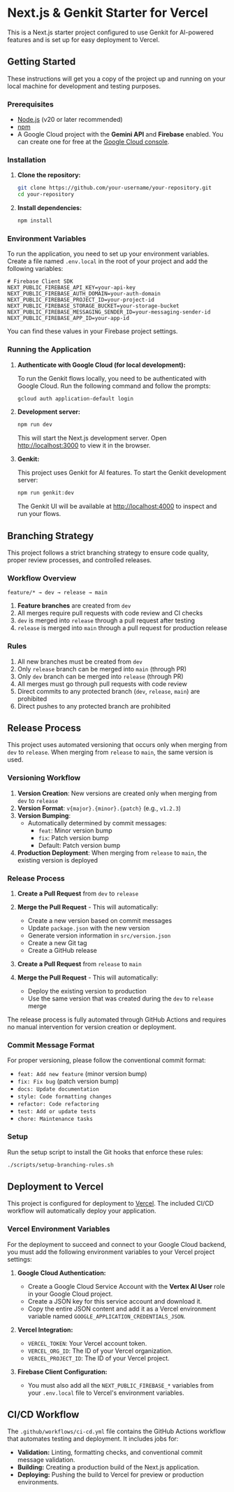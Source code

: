 # Next.js & Genkit Starter for Vercel

This is a Next.js starter project configured to use Genkit for AI-powered features and is set up for easy deployment to Vercel.

## Getting Started

These instructions will get you a copy of the project up and running on your local machine for development and testing purposes.

### Prerequisites

- [Node.js](https://nodejs.org/) (v20 or later recommended)
- [npm](https://www.npmjs.com/)
- A Google Cloud project with the **Gemini API** and **Firebase** enabled. You can create one for free at the [Google Cloud console](https://console.cloud.google.com/).

### Installation

1.  **Clone the repository:**

    ```bash
    git clone https://github.com/your-username/your-repository.git
    cd your-repository
    ```

2.  **Install dependencies:**

    ```bash
    npm install
    ```

### Environment Variables

To run the application, you need to set up your environment variables. Create a file named `.env.local` in the root of your project and add the following variables:

```
# Firebase Client SDK
NEXT_PUBLIC_FIREBASE_API_KEY=your-api-key
NEXT_PUBLIC_FIREBASE_AUTH_DOMAIN=your-auth-domain
NEXT_PUBLIC_FIREBASE_PROJECT_ID=your-project-id
NEXT_PUBLIC_FIREBASE_STORAGE_BUCKET=your-storage-bucket
NEXT_PUBLIC_FIREBASE_MESSAGING_SENDER_ID=your-messaging-sender-id
NEXT_PUBLIC_FIREBASE_APP_ID=your-app-id
```

You can find these values in your Firebase project settings.

### Running the Application

1.  **Authenticate with Google Cloud (for local development):**

    To run the Genkit flows locally, you need to be authenticated with Google Cloud. Run the following command and follow the prompts:

    ```bash
    gcloud auth application-default login
    ```

2.  **Development server:**

    ```bash
    npm run dev
    ```

    This will start the Next.js development server. Open [http://localhost:3000](http://localhost:3000) to view it in the browser.

3.  **Genkit:**

    This project uses Genkit for AI features. To start the Genkit development server:

    ```bash
    npm run genkit:dev
    ```

    The Genkit UI will be available at [http://localhost:4000](http://localhost:4000) to inspect and run your flows.

## Branching Strategy

This project follows a strict branching strategy to ensure code quality, proper review processes, and controlled releases.

### Workflow Overview

```
feature/* → dev → release → main
```

1. **Feature branches** are created from `dev`
2. All merges require pull requests with code review and CI checks
3. `dev` is merged into `release` through a pull request after testing
4. `release` is merged into `main` through a pull request for production release

### Rules

1. All new branches must be created from `dev`
2. Only `release` branch can be merged into `main` (through PR)
3. Only `dev` branch can be merged into `release` (through PR)
4. All merges must go through pull requests with code review
5. Direct commits to any protected branch (`dev`, `release`, `main`) are prohibited
6. Direct pushes to any protected branch are prohibited

## Release Process

This project uses automated versioning that occurs only when merging from `dev` to `release`. When merging from `release` to `main`, the same version is used.

### Versioning Workflow

1. **Version Creation**: New versions are created only when merging from `dev` to `release`
2. **Version Format**: `v{major}.{minor}.{patch}` (e.g., `v1.2.3`)
3. **Version Bumping**:
   - Automatically determined by commit messages:
     - `feat`: Minor version bump
     - `fix`: Patch version bump
     - Default: Patch version bump
4. **Production Deployment**: When merging from `release` to `main`, the existing version is deployed

### Release Process

1. **Create a Pull Request** from `dev` to `release`
2. **Merge the Pull Request** - This will automatically:
   - Create a new version based on commit messages
   - Update `package.json` with the new version
   - Generate version information in `src/version.json`
   - Create a new Git tag
   - Create a GitHub release

3. **Create a Pull Request** from `release` to `main`
4. **Merge the Pull Request** - This will automatically:
   - Deploy the existing version to production
   - Use the same version that was created during the `dev` to `release` merge

The release process is fully automated through GitHub Actions and requires no manual intervention for version creation or deployment.

### Commit Message Format

For proper versioning, please follow the conventional commit format:
- `feat: Add new feature` (minor version bump)
- `fix: Fix bug` (patch version bump)
- `docs: Update documentation`
- `style: Code formatting changes`
- `refactor: Code refactoring`
- `test: Add or update tests`
- `chore: Maintenance tasks`

### Setup

Run the setup script to install the Git hooks that enforce these rules:

```bash
./scripts/setup-branching-rules.sh
```

## Deployment to Vercel

This project is configured for deployment to [Vercel](https://vercel.com/). The included CI/CD workflow will automatically deploy your application.

### Vercel Environment Variables

For the deployment to succeed and connect to your Google Cloud backend, you must add the following environment variables to your Vercel project settings:

1.  **Google Cloud Authentication:**
    - Create a Google Cloud Service Account with the **Vertex AI User** role in your Google Cloud project.
    - Create a JSON key for this service account and download it.
    - Copy the entire JSON content and add it as a Vercel environment variable named `GOOGLE_APPLICATION_CREDENTIALS_JSON`.

2.  **Vercel Integration:**
    - `VERCEL_TOKEN`: Your Vercel account token.
    - `VERCEL_ORG_ID`: The ID of your Vercel organization.
    - `VERCEL_PROJECT_ID`: The ID of your Vercel project.

3.  **Firebase Client Configuration:**
    - You must also add all the `NEXT_PUBLIC_FIREBASE_*` variables from your `.env.local` file to Vercel's environment variables.

## CI/CD Workflow

The `.github/workflows/ci-cd.yml` file contains the GitHub Actions workflow that automates testing and deployment. It includes jobs for:

- **Validation:** Linting, formatting checks, and conventional commit message validation.
- **Building:** Creating a production build of the Next.js application.
- **Deploying:** Pushing the build to Vercel for preview or production environments.
